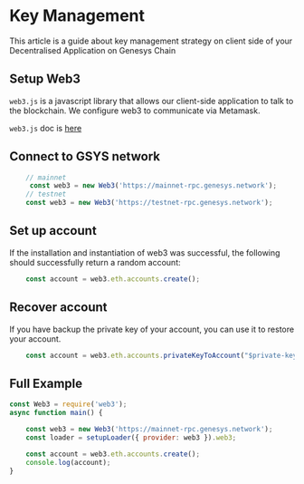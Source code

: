 # Key Management

This article is a guide about key management strategy on client side of your Decentralised Application on Genesys Chain

## Setup Web3

`web3.js` is a javascript library that allows our client-side application to talk to the blockchain. We configure web3 to communicate via Metamask.

`web3.js` doc is [here](https://web3js.readthedocs.io/en/v1.2.2/getting-started.html#adding-web3-js)

## Connect to GSYS network

```javascript
    // mainnet 
     const web3 = new Web3('https://mainnet-rpc.genesys.network');
    // testnet
	const web3 = new Web3('https://testnet-rpc.genesys.network');
```

## Set up account
If the installation and instantiation of web3 was successful, the following should successfully return a random account:
```javascript
    const account = web3.eth.accounts.create();
```

## Recover account

If you have backup the private key of your account, you can use it to restore your account.
```javascript
	const account = web3.eth.accounts.privateKeyToAccount("$private-key")
```

## Full Example
```javascript
const Web3 = require('web3');
async function main() {

	const web3 = new Web3('https://mainnet-rpc.genesys.network');
    const loader = setupLoader({ provider: web3 }).web3;

    const account = web3.eth.accounts.create();
    console.log(account);
}
```